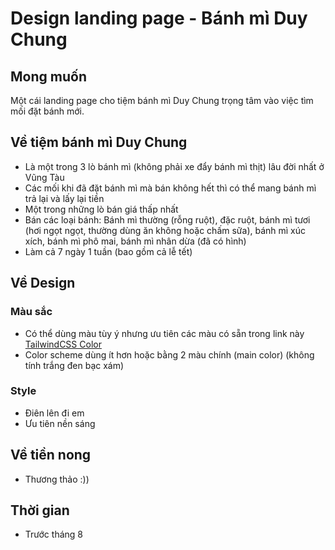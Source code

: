 # Design landing page - Bánh mì Duy Chung

## Mong muốn
Một cái landing page cho tiệm bánh mì Duy Chung trọng tâm vào việc tìm mối đặt bánh mới.

## Về tiệm bánh mì Duy Chung
- Là một trong 3 lò bánh mì (không phải xe đẩy bánh mì thịt) lâu đời nhất ở Vũng Tàu
- Các mối khi đã đặt bánh mì mà bán không hết thì có thể mang bánh mì trả lại và lấy lại tiền
- Một trong những lò bán giá thấp nhất
- Bán các loại bánh: Bánh mì thường (rỗng ruột), đặc ruột, bánh mì tươi (hơi ngọt ngọt, thường dùng ăn không hoặc chấm sữa), bánh mì xúc xích, bánh mì phô mai, bánh mì nhân dừa (đã có hình)
- Làm cả 7 ngày 1 tuần (bao gồm cả lễ tết)

## Về Design
### Màu sắc
- Có thể dùng màu tùy ý nhưng ưu tiên các màu có sẵn trong link này [TailwindCSS Color](https://tailwindcss.com/docs/customizing-colors)
- Color scheme dùng ít hơn hoặc bằng 2 màu chính (main color) (không tính trắng đen bạc xám)

### Style
- Điên lên đi em
- Ưu tiên nền sáng

## Về tiền nong
- Thương thảo :))

## Thời gian
- Trước tháng 8
